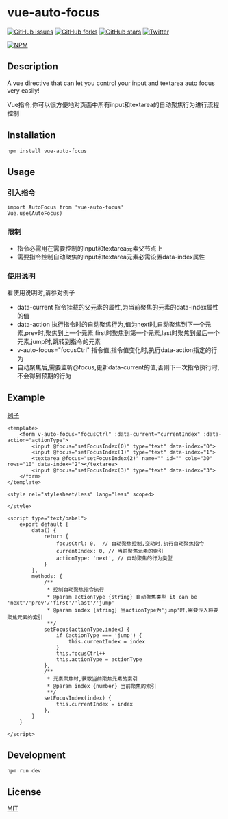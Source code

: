 # vue-auto-focus

[![GitHub issues](https://img.shields.io/github/issues/yeyuqiudeng/vue-auto-focus.svg)](https://github.com/yeyuqiudeng/vue-auto-focus/issues)
[![GitHub forks](https://img.shields.io/github/forks/yeyuqiudeng/vue-auto-focus.svg)](https://github.com/yeyuqiudeng/vue-auto-focus/network)
[![GitHub stars](https://img.shields.io/github/stars/yeyuqiudeng/vue-auto-focus.svg)](https://github.com/yeyuqiudeng/vue-auto-focus/stargazers)
[![Twitter](https://img.shields.io/twitter/url/https/github.com/yeyuqiudeng/vue-auto-focus.svg?style=social)](https://twitter.com/intent/tweet?text=Wow:&url=%5Bobject%20Object%5D)

[![NPM](https://nodei.co/npm/vue-auto-focus.png?downloads=true&downloadRank=true&stars=true)](https://nodei.co/npm/vue-auto-focus/)

## Description

A vue directive that can let you control your input and textarea auto focus very easily!

Vue指令,你可以很方便地对页面中所有input和textarea的自动聚焦行为进行流程控制

## Installation

    npm install vue-auto-focus
   
## Usage

### 引入指令

    import AutoFocus from 'vue-auto-focus'
    Vue.use(AutoFocus)

### 限制
* 指令必需用在需要控制的input和textarea元素父节点上
* 需要指令控制自动聚焦的input和textarea元素必需设置data-index属性

### 使用说明
看使用说明时,请参对例子
* data-current 指令挂载的父元素的属性,为当前聚焦的元素的data-index属性的值
* data-action 执行指令时的自动聚焦行为,值为next时,自动聚焦到下一个元素,prev时,聚焦到上一个元素,first时聚焦到第一个元素,last时聚焦到最后一个元素,jump时,跳转到指令的元素
* v-auto-focus="focusCtrl"  指令值,指令值变化时,执行data-action指定的行为
* 自动聚焦后,需要监听@focus,更新data-current的值,否则下一次指令执行时,不会得到预期的行为

## Example

[例子](https://github.com/yeyuqiudeng/vue-auto-focus/blob/master/example/example.vue)
    
    <template>
        <form v-auto-focus="focusCtrl" :data-current="currentIndex" :data-action="actionType">
            <input @focus="setFocusIndex(0)" type="text" data-index="0">
            <input @focus="setFocusIndex(1)" type="text" data-index="1">
            <textarea @focus="setFocusIndex(2)" name="" id="" cols="30" rows="10" data-index="2"></textarea>
            <input @focus="setFocusIndex(3)" type="text" data-index="3">
        </form>
    </template>
    
    <style rel="stylesheet/less" lang="less" scoped>
        
    </style>
    
    <script type="text/babel">
        export default {
            data() {
                return {
                    focusCtrl: 0,  // 自动聚焦控制,变动时,执行自动聚焦指令
                    currentIndex: 0, // 当前聚焦元素的索引
                    actionType: 'next', // 自动聚焦的行为类型
                }
            },
            methods: {
                /**
                 * 控制自动聚焦指令执行
                 * @param actionType {string} 自动聚焦类型 it can be 'next'/'prev'/'first'/'last'/'jump'
                 * @param index {string} 当actionType为'jump'时,需要传入将要聚焦元素的索引
                 **/
                setFocus(actionType,index) {
                    if (actionType === 'jump') {
                        this.currentIndex = index
                    }
                    this.focusCtrl++
                    this.actionType = actionType
                },
                /**
                 * 元素聚焦时,获取当前聚焦元素的索引
                 * @param index {number} 当前聚焦的索引
                 **/
                setFocusIndex(index) {
                    this.currentIndex = index
                },
            }
        }
        
    </script>
    
## Development

    npm run dev

## License

[MIT](https://opensource.org/licenses/MIT)


